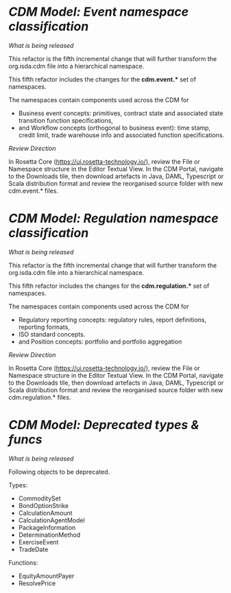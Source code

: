 # *CDM Model: Event namespace classification*

_What is being released_

This refactor is the fifth incremental change that will further transform the org.isda.cdm file into a hierarchical namespace.

This fifth refactor includes the changes for the __cdm.event.*__ set of namespaces.

The namespaces contain components used across the CDM for 
* Business event concepts: primitives, contract state and associated state transition function specifications,
* and Workflow concepts (orthogonal to business event): time stamp, credit limit, trade warehouse info and associated function specifications.

_Review Direction_

In Rosetta Core (https://ui.rosetta-technology.io/), review the File or Namespace structure in the Editor Textual View. In the CDM Portal, 
navigate to the Downloads tile, then download artefacts in Java, DAML, Typescript or Scala distribution format and review the reorganised source folder with new cdm.event.* files.

# *CDM Model: Regulation namespace classification*

_What is being released_

This refactor is the fifth incremental change that will further transform the org.isda.cdm file into a hierarchical namespace.

This fifth refactor includes the changes for the __cdm.regulation.*__ set of namespaces.

The namespaces contain components used across the CDM for 
* Regulatory reporting concepts: regulatory rules, report definitions, reporting formats,
* ISO standard concepts.
* and Position concepts: portfolio and portfolio aggregation

_Review Direction_

In Rosetta Core (https://ui.rosetta-technology.io/), review the File or Namespace structure in the Editor Textual View. In the CDM Portal, 
navigate to the Downloads tile, then download artefacts in Java, DAML, Typescript or Scala distribution format and review the reorganised source folder with new cdm.regulation.* files.

# *CDM Model: Deprecated types & funcs*

_What is being released_

Following objects to be deprecated.

Types:
* CommoditySet
* BondOptionStrike
* CalculationAmount
* CalculationAgentModel
* PackageInformation
* DeterminationMethod
* ExerciseEvent
* TradeDate

Functions:
* EquityAmountPayer
* ResolvePrice 